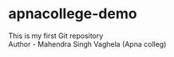# apnacollege-demo
This is my first Git repository
<br>
Author - Mahendra Singh Vaghela (Apna colleg)
